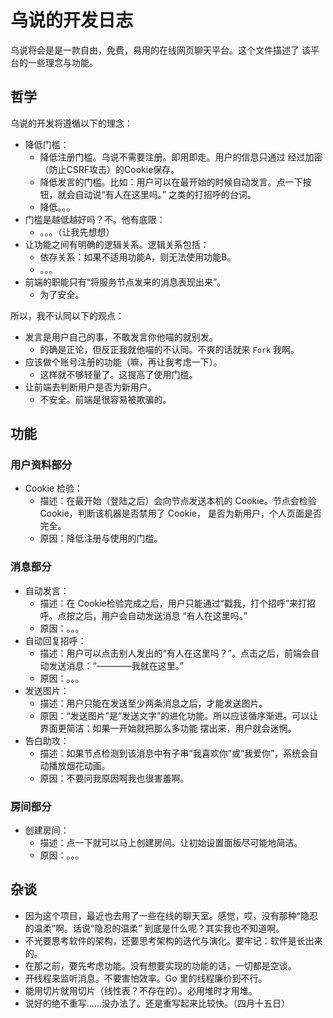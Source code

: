 # 乌说的开发日志

乌说将会是是一款自由，免费，易用的在线网页聊天平台。这个文件描述了
该平台的一些理念与功能。

## 哲学

乌说的开发将遵循以下的理念：
- 降低门槛：
	- 降低注册门槛。乌说不需要注册。即用即走。用户的信息只通过
	  经过加密（防止CSRF攻击）的Cookie保存。
	- 降低发言的门槛。比如：用户可以在最开始的时候自动发言。点一下按钮，就会自动说“有人在这里吗。”
	  之类的打招呼的台词。
	- 降低。。。
- 门槛是越低越好吗？不。他有底限：
	- 。。。（让我先想想）
- 让功能之间有明确的逻辑关系。逻辑关系包括：
	- 依存关系：如果不适用功能A，则无法使用功能B。
	- 。。。
- 前端的职能只有“将服务节点发来的消息表现出来”。
	- 为了安全。

所以，我不认同以下的观点：
- 发言是用户自己的事，不敢发言你他喵的就别发。
	- 的确是正论，但反正我就他喵的不认同。不爽的话就来 ```Fork``` 我啊。
- 应该做个账号注册的功能（嘛，再让我考虑一下）。
	- 这样就不够轻量了。这提高了使用门槛。
- 让前端去判断用户是否为新用户。
	- 不安全。前端是很容易被欺骗的。

## 功能

### 用户资料部分
- Cookie 检验：
	- 描述：在最开始（登陆之后）会向节点发送本机的 Cookie。节点会检验 Cookie，判断该机器是否禁用了 Cookie，
	  是否为新用户，个人页面是否完全。
	- 原因：降低注册与使用的门槛。

### 消息部分
- 自动发言：
	- 描述：在 Cookie检验完成之后，用户只能通过“戳我，打个招呼”来打招呼。点按之后，用户会自动发送消息
	  “有人在这里吗。”
	- 原因：。。。
- 自动回复招呼：
	- 描述：用户可以点击别人发出的“有人在这里吗？”。点击之后，前端会自动发送消息：“————我就在这里。”
	- 原因：。。。
- 发送图片：
	- 描述：用户只能在发送至少两条消息之后，才能发送图片。
	- 原因：“发送图片”是“发送文字”的进化功能。所以应该循序渐进。可以让界面更简洁：如果一开始就把那么多功能
	  摆出来，用户就会迷惘。
- 告白助攻：
	- 描述：如果节点检测到该消息中有子串“我喜欢你”或“我爱你”，系统会自动播放烟花动画。
	- 原因：不要问我原因啊我也很害羞啊。

### 房间部分
- 创建房间：
	- 描述：点一下就可以马上创建房间。让初始设置面板尽可能地简洁。
	- 原因：。。。

## 杂谈

- 因为这个项目，最近也去用了一些在线的聊天室。感觉，哎，没有那种“隐忍的温柔”啊。话说“隐忍的温柔”
  到底是什么呢？其实我也不知道啊。
- 不光要思考软件的架构，还要思考架构的迭代与演化。要牢记：软件是长出来的。
- 在那之前，要先考虑功能。没有想要实现的功能的话，一切都是空谈。
- 开线程来监听消息。不要害怕效率。Go 里的线程廉价到不行。
- 能用切片就用切片（线性表？不存在的）。必用堆时才用堆。
- 说好的绝不重写……没办法了。还是重写起来比较快。（四月十五日）
